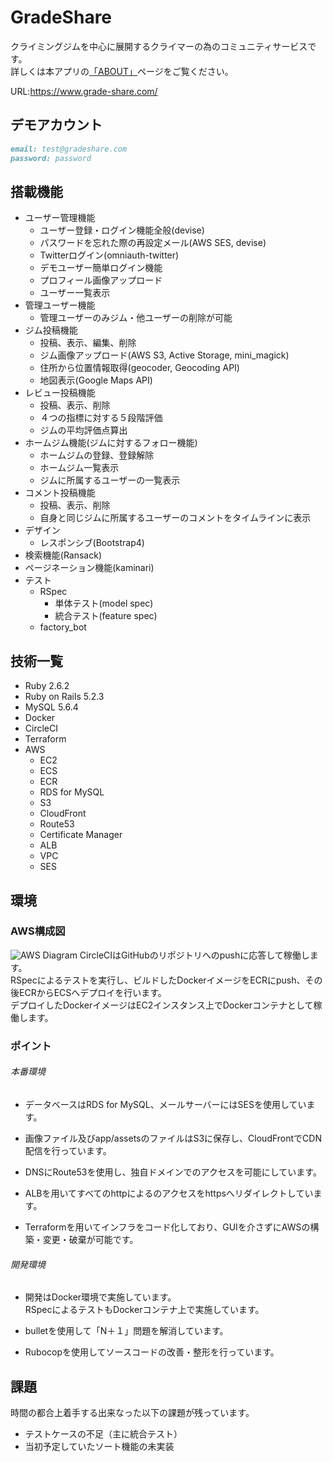 # GradeShare

クライミングジムを中心に展開するクライマーの為のコミュニティサービスです。<br>
詳しくは本アプリの[「ABOUT」](https://www.grade-share.com/about)ページをご覧ください。

URL:<https://www.grade-share.com/>

## デモアカウント

```md
email: test@gradeshare.com
password: password

```

## 搭載機能

- ユーザー管理機能
  - ユーザー登録・ログイン機能全般(devise)
  - パスワードを忘れた際の再設定メール(AWS SES, devise)
  - Twitterログイン(omniauth-twitter)
  - デモユーザー簡単ログイン機能
  - プロフィール画像アップロード
  - ユーザー一覧表示
- 管理ユーザー機能
  - 管理ユーザーのみジム・他ユーザーの削除が可能
- ジム投稿機能
  - 投稿、表示、編集、削除
  - ジム画像アップロード(AWS S3, Active Storage, mini_magick)
  - 住所から位置情報取得(geocoder, Geocoding API)
  - 地図表示(Google Maps API)
- レビュー投稿機能
  - 投稿、表示、削除
  - ４つの指標に対する５段階評価
  - ジムの平均評価点算出
- ホームジム機能(ジムに対するフォロー機能)
  - ホームジムの登録、登録解除
  - ホームジム一覧表示
  - ジムに所属するユーザーの一覧表示
- コメント投稿機能
  - 投稿、表示、削除
  - 自身と同じジムに所属するユーザーのコメントをタイムラインに表示
- デザイン
  - レスポンシブ(Bootstrap4)
- 検索機能(Ransack)
- ページネーション機能(kaminari)
- テスト
  - RSpec
    - 単体テスト(model spec)
    - 統合テスト(feature spec)
  - factory_bot

## 技術一覧

- Ruby 2.6.2
- Ruby on Rails 5.2.3
- MySQL 5.6.4
- Docker
- CircleCI
- Terraform
- AWS
  - EC2
  - ECS
  - ECR
  - RDS for MySQL
  - S3
  - CloudFront
  - Route53
  - Certificate Manager
  - ALB
  - VPC
  - SES

## 環境

### AWS構成図

![AWS Diagram](https://user-images.githubusercontent.com/47072076/62945879-91706480-be1a-11e9-9e4b-f129181bdade.png)
CircleCIはGitHubのリポジトリへのpushに応答して稼働します。<br>
RSpecによるテストを実行し、ビルドしたDockerイメージをECRにpush、その後ECRからECSへデプロイを行います。<br>
デプロイしたDockerイメージはEC2インスタンス上でDockerコンテナとして稼働します。


### ポイント

###### 本番環境

- データベースはRDS for MySQL、メールサーバーにはSESを使用しています。

- 画像ファイル及びapp/assetsのファイルはS3に保存し、CloudFrontでCDN配信を行っています。

- DNSにRoute53を使用し、独自ドメインでのアクセスを可能にしています。

- ALBを用いてすべてのhttpによるのアクセスをhttpsへリダイレクトしています。

- Terraformを用いてインフラをコード化しており、GUIを介さずにAWSの構築・変更・破棄が可能です。

###### 開発環境

- 開発はDocker環境で実施しています。 <br>
RSpecによるテストもDockerコンテナ上で実施しています。

- bulletを使用して「N＋１」問題を解消しています。

- Rubocopを使用してソースコードの改善・整形を行っています。

## 課題

時間の都合上着手する出来なった以下の課題が残っています。

- テストケースの不足（主に統合テスト）
- 当初予定していたソート機能の未実装
